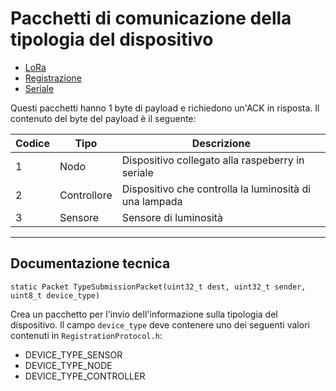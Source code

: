 # Pacchetti di comunicazione della tipologia del dispositivo

* [LoRa](LoRaProtocol_documentation.html)
* [Registrazione](Registrazione.html)
* [Seriale](SerialProtocol.html)

Questi pacchetti hanno 1 byte di payload e richiedono un'ACK in risposta. Il contenuto del byte del payload è il seguente:

| Codice | Tipo | Descrizione |
|------|--------|-----|
|  1   |  Nodo  | Dispositivo collegato alla raspeberry in seriale |
|  2   |  Controllore | Dispositivo che controlla la luminosità di una lampada |
|  3   |  Sensore | Sensore di luminosità |

***

## Documentazione tecnica

`static Packet TypeSubmissionPacket(uint32_t dest, uint32_t sender, uint8_t device_type)`

Crea un pacchetto per l'invio dell'informazione sulla tipologia del dispositivo. Il campo `device_type` deve contenere uno dei seguenti valori contenuti in `RegistrationProtocol.h`:

* DEVICE_TYPE_SENSOR
* DEVICE_TYPE_NODE
* DEVICE_TYPE_CONTROLLER
